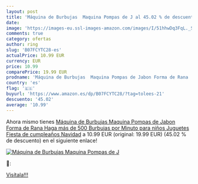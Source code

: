 ```yaml
---
layout: post
title: 'Máquina de Burbujas  Maquina Pompas de J al 45.02 % de descuento'
date: 
image: 'https://images-eu.ssl-images-amazon.com/images/I/51hhwDq3FqL._SL200_.jpg'
comments: true
category: ofertas
author: ring
slug: 'B07FCYTC28-es'
actualPrice: 10.99 EUR
currency: EUR
price: 10.99
comparePrice: 19.99 EUR
prodname: 'Máquina de Burbujas  Maquina Pompas de Jabon Forma de Rana  Haga más de 500 Burbujas por Minuto para niños Juguetes Fiesta de cumpleaños  Navidad'
country: 'es'
flag: '🇪🇸'
buyurl: 'https://www.amazon.es/dp/B07FCYTC28/?tag=tolees-21'
descuento: '45.02'
average: '10.99'
---
```


Ahora mismo tienes [Máquina de Burbujas  Maquina Pompas de Jabon Forma de Rana  Haga más de 500 Burbujas por Minuto para niños Juguetes Fiesta de cumpleaños  Navidad](https://www.amazon.es/dp/B07FCYTC28/?tag=tolees-21) a 10.99 EUR (original: 19.99 EUR) (45.02 %  de descuento) en el siguiente enlace!

[![Máquina de Burbujas  Maquina Pompas de J](https://images-eu.ssl-images-amazon.com/images/I/51hhwDq3FqL._SL200_.jpg)](https://www.amazon.es/dp/B07FCYTC28/?tag=tolees-21)

🔎:


[Visítala!!!](https://www.amazon.es/dp/B07FCYTC28/?tag=tolees-21)
